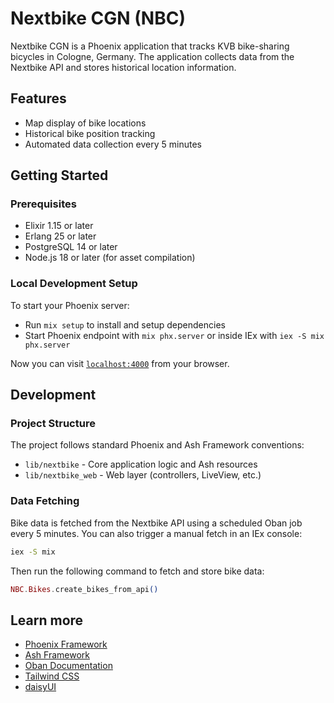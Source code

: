 # Nextbike CGN (NBC)

Nextbike CGN is a Phoenix application that tracks KVB bike-sharing bicycles in Cologne, Germany. The application collects data from the Nextbike API and stores historical location information.

## Features

* Map display of bike locations
* Historical bike position tracking
* Automated data collection every 5 minutes

## Getting Started

### Prerequisites

* Elixir 1.15 or later
* Erlang 25 or later
* PostgreSQL 14 or later
* Node.js 18 or later (for asset compilation)

### Local Development Setup

To start your Phoenix server:

* Run `mix setup` to install and setup dependencies
* Start Phoenix endpoint with `mix phx.server` or inside IEx with `iex -S mix phx.server`

Now you can visit [`localhost:4000`](http://localhost:4000) from your browser.

## Development

### Project Structure

The project follows standard Phoenix and Ash Framework conventions:

* `lib/nextbike` - Core application logic and Ash resources
* `lib/nextbike_web` - Web layer (controllers, LiveView, etc.)

### Data Fetching

Bike data is fetched from the Nextbike API using a scheduled Oban job every 5 minutes. You can also trigger a manual fetch in an IEx console:

```bash
iex -S mix
```

Then run the following command to fetch and store bike data:

```elixir
NBC.Bikes.create_bikes_from_api()
```

## Learn more

* [Phoenix Framework](https://www.phoenixframework.org/)
* [Ash Framework](https://ash-hq.org/)
* [Oban Documentation](https://hexdocs.pm/oban)
* [Tailwind CSS](https://tailwindcss.com)
* [daisyUI](https://daisyui.com)
